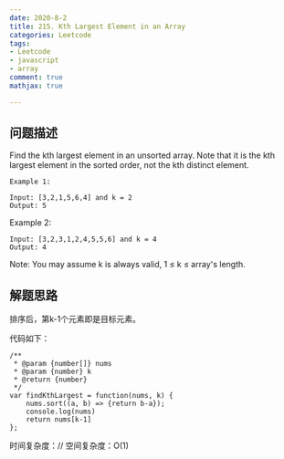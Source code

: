 ```yaml
---
date: 2020-8-2
title: 215. Kth Largest Element in an Array
categories: Leetcode
tags: 
- Leetcode
- javascript
- array
comment: true
mathjax: true

---
```

## 问题描述

Find the kth largest element in an unsorted array. Note that it is the kth largest element in the sorted order, not the kth distinct element.

```
Example 1:

Input: [3,2,1,5,6,4] and k = 2
Output: 5
```
<!--more-->

Example 2:

```
Input: [3,2,3,1,2,4,5,5,6] and k = 4
Output: 4
```

Note:
You may assume k is always valid, 1 ≤ k ≤ array's length.

## 解题思路

排序后，第k-1个元素即是目标元素。

代码如下：

```
/**
 * @param {number[]} nums
 * @param {number} k
 * @return {number}
 */
var findKthLargest = function(nums, k) {
    nums.sort((a, b) => {return b-a});
    console.log(nums)
    return nums[k-1]
};
```

时间复杂度：//
空间复杂度：O(1)